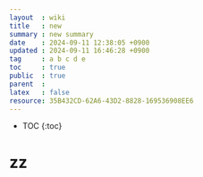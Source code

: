 ```yaml
---
layout  : wiki
title   : new
summary : new summary
date    : 2024-09-11 12:38:05 +0900
updated : 2024-09-11 16:46:28 +0900
tag     : a b c d e
toc     : true
public  : true
parent  : 
latex   : false
resource: 35B432CD-62A6-43D2-8828-169536908EE6
---
```

* TOC
{:toc}

# zz

